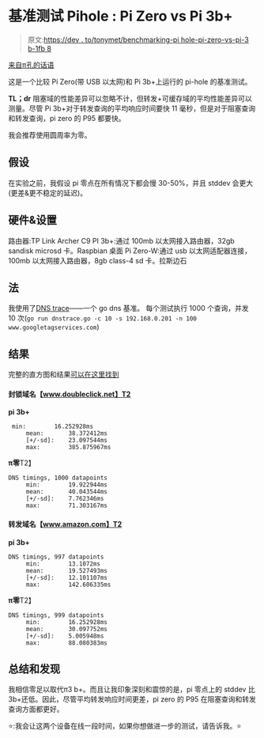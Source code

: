 # 基准测试 Pihole : Pi Zero vs Pi 3b+

> 原文:[https://dev . to/tonymet/benchmarking-pi hole-pi-zero-vs-pi-3 b-1fb 8](https://dev.to/tonymet/benchmarking-pihole-pi-zero-vs-pi-3b-1fb8)

[来自π孔的话语](https://discourse.pi-hole.net/t/benchmarking-pihole-pi-zero-vs-pi-3b/19397)

这是一个比较 Pi Zero(带 USB 以太网)和 Pi 3b+上运行的 pi-hole 的基准测试。

**TL；dr** 阻塞域的性能差异可以忽略不计，但转发+可缓存域的平均性能差异可以测量。尽管 Pi 3b+对于转发查询的平均响应时间要快 11 毫秒，但是对于阻塞查询和转发查询，pi zero 的 P95 都要快。

我会推荐使用圆周率为零。

## [](#hypothesis)假设

在实验之前，我假设 pi 零点在所有情况下都会慢 30-50%，并且 stddev 会更大(更差&更不稳定的延迟)。

## [](#hardware-amp-setup)硬件&设置

路由器:TP Link Archer C9
PI 3b+:通过 100mb 以太网接入路由器，32gb sandisk microsd 卡。Raspbian 桌面
Pi Zero-W:通过 usb 以太网适配器连接，100mb 以太网接入路由器，8gb class-4 sd 卡。拉斯边石

## [](#method)法

我使用了[DNS trace](https://github.com/redsift/dnstrace)——一个 go dns 基准。
每个测试执行 1000 个查询，并发 10 次(`go run dnstrace.go -c 10 -s 192.168.0.201 -n 100 www.googletagservices.com`)

## [](#results)结果

完整的直方图和结果[可以在这里找到](https://gist.github.com/tonymet/bfd85f8c09bb9cfc53e6592c59844658)

#### [](#blocked-domain-wwwdoubleclicknet)封锁域名【www.doubleclick.net】T2

**pi 3b+**

```
 min:        16.252928ms
     mean:       38.372412ms
     [+/-sd]:    23.097544ms
     max:        385.875967ms 
```

**π零**T2】

```
DNS timings, 1000 datapoints
     min:        19.922944ms
     mean:       40.043544ms
     [+/-sd]:    7.762346ms
     max:        71.303167ms 
```

#### [](#forwarded-domain-wwwamazoncom)转发域名【www.amazon.com】T2

**pi 3b+**

```
DNS timings, 997 datapoints
     min:        13.1072ms
     mean:       19.527493ms
     [+/-sd]:    12.101107ms
     max:        142.606335ms 
```

**π零**T2】

```
DNS timings, 999 datapoints
     min:        16.252928ms
     mean:       30.097752ms
     [+/-sd]:    5.005948ms
     max:        88.080383ms 
```

## [](#summary-and-findings)总结和发现

我相信零足以取代π3 b+。而且让我印象深刻和震惊的是，pi 零点上的 stddev 比 3b+还低。因此，尽管平均转发响应时间更差，pi zero 的 P95 在阻塞查询和转发查询方面都更好。

⭐:我会让这两个设备在线一段时间，如果你想做进一步的测试，请告诉我。⭐